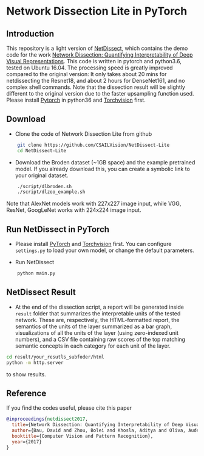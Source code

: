 # Network Dissection Lite in PyTorch

## Introduction
This repository is a light version of [NetDissect](https://github.com/CSAILVision/NetDissect), which contains the demo code for the work [Network Dissection: Quantifying Interpretability of Deep Visual Representations](http://netdissect.csail.mit.edu). This code is written in pytorch and python3.6, tested on Ubuntu 16.04. The processing speed is greatly improved compared to the original version: It only takes about 20 mins for netdissecting the Resnet18, and about 2 hours for DenseNet161, and no complex shell commands. Note that the dissection result will be slightly different to the original version due to the faster upsampling function used. Please install [Pytorch](http://pytorch.org/) in python36 and [Torchvision](https://github.com/pytorch/vision) first.


## Download
* Clone the code of Network Dissection Lite from github
```bash
    git clone https://github.com/CSAILVision/NetDissect-Lite
    cd NetDissect-Lite
```
* Download the Broden dataset (~1GB space) and the example pretrained model. If you already download this, you can create a symbolic link to your original dataset.
```bash
    ./script/dlbroden.sh
    ./script/dlzoo_example.sh
```

Note that AlexNet models work with 227x227 image input, while VGG, ResNet, GoogLeNet works with 224x224 image input.

## Run NetDissect in PyTorch

* Please install [PyTorch](http://pytorch.org/) and [Torchvision](https://github.com/pytorch/vision) first. You can configure `settings.py` to load your own model, or change the default parameters.

* Run NetDissect 

```bash
    python main.py
```


## NetDissect Result

* At the end of the dissection script, a report will be generated inside `result` folder that summarizes the interpretable units of the tested network. These are, respectively, the HTML-formatted report, the semantics of the units of the layer summarized as a bar graph, visualizations of all the units of the layer (using zero-indexed unit numbers), and a CSV file containing raw scores of the top matching semantic concepts in each category for each unit of the layer.
```bash
cd result/your_resutls_subfoder/html
python -m http.server
```
to show results.

## Reference
If you find the codes useful, please cite this paper
```bibtex
@inproceedings{netdissect2017,
  title={Network Dissection: Quantifying Interpretability of Deep Visual Representations},
  author={Bau, David and Zhou, Bolei and Khosla, Aditya and Oliva, Aude and Torralba, Antonio},
  booktitle={Computer Vision and Pattern Recognition},
  year={2017}
}
```
